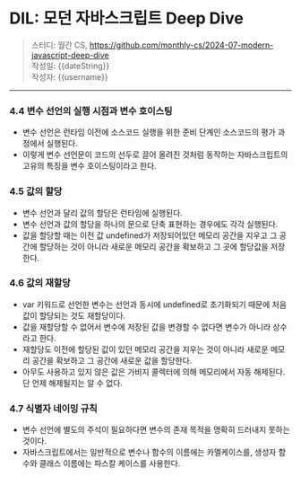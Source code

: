 # DIL: 모던 자바스크립트 Deep Dive

> 스터디: 월간 CS, https://github.com/monthly-cs/2024-07-modern-javascript-deep-dive  
> 작성일: {{dateString}}  
> 작성자: {{username}}

---

### 4.4 변수 선언의 실행 시점과 변수 호이스팅
- 변수 선언은 런타임 이전에 소스코드 실행을 위한 준비 단계인 소스코드의 평가 과정에서 실행된다.
- 이렇게 변수 선언문이 코드의 선두로 끌어 올려진 것처럼 동작하는 자바스크립트의 고유의 특징을 변수 호이스팅이라고 한다.

### 4.5 값의 할당
- 변수 선언과 달리 값의 할당은 런타임에 실행된다.
- 변수 선언과 값의 할당을 하나의 문으로 단축 표현하는 경우에도 각각 실행된다.
- 값을 할당할 때는 이전 값 undefined가 저장되어있던 메모리 공간을 지우고 그 공간에 할당하는 것이 아니라 새로운 메모리 공간을 확보하고 그 곳에 할당값을 저장한다.

### 4.6 값의 재할당
- var 키워드로 선언한 변수는 선언과 동시에 undefined로 초기화되기 때문에 처음 값이 할당되는 것도 재할당이다.
- 값을 재할당할 수 없어서 변수에 저장된 값을 변경할 수 없다면 변수가 아니라 상수라고 한다.
- 재할당도 이전에 할당된 값이 있던 메모리 공간을 지우는 것이 아니라 새로운 메모리 공간을 확보하고 그 공간에 새로운 값을 할당한다.
- 아무도 사용하고 있지 않은 값은 가비지 콜렉터에 의해 메모리에서 자동 해제된다. 단 언제 해제될지는 알 수 없다.

### 4.7 식별자 네이밍 규칙
- 변수 선언에 별도의 주석이 필요하다면 변수의 존재 목적을 명확히 드러내지 못하는 것이다.
- 자바스크립트에서는 일반적으로 변수나 함수의 이름에는 카멜케이스를, 생성자 함수와 클래스 이름에는 파스칼 케이스를 사용한다.